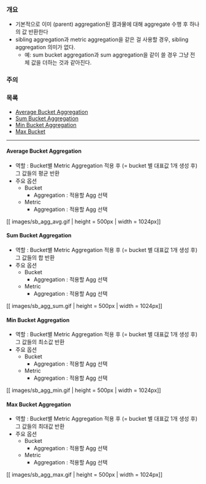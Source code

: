 ### 개요

* 기본적으로 이미 (parent) aggregation된 결과물에 대해 aggregate 수행 후 하나의 값 반환한다
* sibling aggregation과 metric aggregation을 같은 걸 사용할 경우, sibling aggregation 의미가 없다.
    * 예: sum bucket aggregation과 sum aggregation을 같이 쓸 경우 그냥 전체 값을 더하는 것과 같아진다.

### 주의

### 목록

* [Average Bucket Aggregation](#avg)
* [Sum Bucket Aggregation](#sum)
* [Min Bucket Aggregation](#min)
* [Max Bucket](#max)

---

#### Average Bucket Aggregation <a name="avg"></a>

* 역할 : Bucket별 Metric Aggregation 적용 후 (= bucket 별 대표값 1개 생성 후) 그 값들의 평균 반환
* 주요 옵션
    * Bucket
        * Aggregation : 적용할 Agg 선택
    * Metric
        * Aggregation : 적용할 Agg 선택

[[ images/sb_agg_avg.gif | height = 500px | width = 1024px]]

#### Sum Bucket Aggregation <a name="sum"></a>

* 역할 : Bucket별 Metric Aggregation 적용 후 (= bucket 별 대표값 1개 생성 후) 그 값들의 합 반환
* 주요 옵션
    * Bucket
        * Aggregation : 적용할 Agg 선택
    * Metric
        * Aggregation : 적용할 Agg 선택

[[ images/sb_agg_sum.gif | height = 500px | width = 1024px]]

#### Min Bucket Aggregation <a name="min"></a>

* 역할 : Bucket별 Metric Aggregation 적용 후 (= bucket 별 대표값 1개 생성 후) 그 값들의 최소값 반환
* 주요 옵션
    * Bucket
        * Aggregation : 적용할 Agg 선택
    * Metric
        * Aggregation : 적용할 Agg 선택

[[ images/sb_agg_min.gif | height = 500px | width = 1024px]]

#### Max Bucket Aggregation <a name="max"></a>

* 역할 : Bucket별 Metric Aggregation 적용 후 (= bucket 별 대표값 1개 생성 후) 그 값들의 최대값 반환
* 주요 옵션
    * Bucket
        * Aggregation : 적용할 Agg 선택
    * Metric
        * Aggregation : 적용할 Agg 선택


[[ images/sb_agg_max.gif | height = 500px | width = 1024px]]